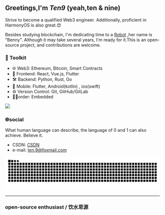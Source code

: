 ## Greetings,I'm ***Ten9*** (yeah,ten & nine)

Strive to become a qualified Web3 engineer. Additionally, proficient in HarmonyOS is also great.😍

Besides studying blockchain, I'm dedicating time to a [Robot](https://github.com/lm83680/Benny-Robot) ,her name is "Benny". Although it may take several years, I'm ready for it.This is an open-source project, and contributions are welcome.

### 💼 Toolkit

- 🌐 Web3: Ethereum, Bitcoin, Smart Contracts
- 🎃 Frontend: React, Vue.js, Flutter
- 🛠️ Backend: Python, Rust, Go
- 📱 Mobile: Flutter, Android(kotlin) , ios(swift)
- ⚙️ Version Control: Git, GitHub/GitLab
- 😶‍🌫️order: Embedded

![](./profile-3d-contrib/profile-gitblock.svg.svg)

### 🌐social

What human language can describe, the language of 0 and 1 can also achieve. Believe it.
- CSDN: [CSDN](blog.csdn.net/qq_40837841)
- e-mail: [ten.9@foxmail.com](mailto:ten.9@foxmail.com)


<picture>
  <source media="(prefers-color-scheme: dark)" srcset="https://raw.githubusercontent.com/lm83680/lm83680/output/github-contribution-grid-snake-dark.svg">
  <source media="(prefers-color-scheme: light)" srcset="https://raw.githubusercontent.com/lm83680/lm83680/output/github-contribution-grid-snake.svg">
  <img alt="github contribution grid snake animation" src="https://raw.githubusercontent.com/lm83680/lm83680/output/github-contribution-grid-snake.svg">
</picture>

---

### open-source enthusiast / 饮水思源


